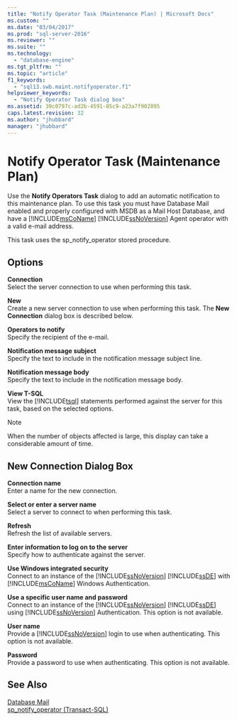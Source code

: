 ```yaml
---
title: "Notify Operator Task (Maintenance Plan) | Microsoft Docs"
ms.custom: ""
ms.date: "03/04/2017"
ms.prod: "sql-server-2016"
ms.reviewer: ""
ms.suite: ""
ms.technology: 
  - "database-engine"
ms.tgt_pltfrm: ""
ms.topic: "article"
f1_keywords: 
  - "sql13.swb.maint.notifyoperator.f1"
helpviewer_keywords: 
  - "Notify Operator Task dialog box"
ms.assetid: 39c0797c-ad2b-4591-85c9-a23a7f902895
caps.latest.revision: 32
ms.author: "jhubbard"
manager: "jhubbard"
---
```

# Notify Operator Task (Maintenance Plan)
  Use the **Notify Operators Task** dialog to add an automatic notification to this maintenance plan. To use this task you must have Database Mail enabled and properly configured with MSDB as a Mail Host Database, and have a [!INCLUDE[msCoName](../../a9notintoc/includes/msconame-md.md)] [!INCLUDE[ssNoVersion](../../a9notintoc/includes/ssnoversion-md.md)] Agent operator with a valid e-mail address.  
  
 This task uses the sp_notify_operator stored procedure.  
  
## Options  
 **Connection**  
 Select the server connection to use when performing this task.  
  
 **New**  
 Create a new server connection to use when performing this task. The **New Connection** dialog box is described below.  
  
 **Operators to notify**  
 Specify the recipient of the e-mail.  
  
 **Notification message subject**  
 Specify the text to include in the notification message subject line.  
  
 **Notification message body**  
 Specify the text to include in the notification message body.  
  
 **View T-SQL**  
 View the [!INCLUDE[tsql](../../a9notintoc/includes/tsql-md.md)] statements performed against the server for this task, based on the selected options.  
  
> [!NOTE]  
>  When the number of objects affected is large, this display can take a considerable amount of time.  
  
## New Connection Dialog Box  
 **Connection name**  
 Enter a name for the new connection.  
  
 **Select or enter a server name**  
 Select a server to connect to when performing this task.  
  
 **Refresh**  
 Refresh the list of available servers.  
  
 **Enter information to log on to the server**  
 Specify how to authenticate against the server.  
  
 **Use Windows integrated security**  
 Connect to an instance of the [!INCLUDE[ssNoVersion](../../a9notintoc/includes/ssnoversion-md.md)] [!INCLUDE[ssDE](../../a9notintoc/includes/ssde-md.md)] with [!INCLUDE[msCoName](../../a9notintoc/includes/msconame-md.md)] Windows Authentication.  
  
 **Use a specific user name and password**  
 Connect to an instance of the [!INCLUDE[ssNoVersion](../../a9notintoc/includes/ssnoversion-md.md)] [!INCLUDE[ssDE](../../a9notintoc/includes/ssde-md.md)] using [!INCLUDE[ssNoVersion](../../a9notintoc/includes/ssnoversion-md.md)] Authentication. This option is not available.  
  
 **User name**  
 Provide a [!INCLUDE[ssNoVersion](../../a9notintoc/includes/ssnoversion-md.md)] login to use when authenticating. This option is not available.  
  
 **Password**  
 Provide a password to use when authenticating. This option is not available.  
  
## See Also  
 [Database Mail](../../relational-databases/database-mail/database-mail.md)   
 [sp_notify_operator &#40;Transact-SQL&#41;](../../relational-databases/reference/system-stored-procedures/sp-notify-operator-transact-sql.md)  
  
  